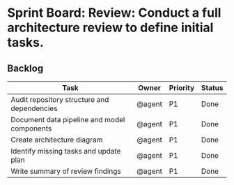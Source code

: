 # Sprint Board: **Review:** Conduct a full architecture review to define initial tasks.

## Backlog
| Task | Owner | Priority | Status |
| --- | --- | --- | --- |
| Audit repository structure and dependencies | @agent | P1 | Done |
| Document data pipeline and model components | @agent | P1 | Done |
| Create architecture diagram | @agent | P1 | Done |
| Identify missing tasks and update plan | @agent | P1 | Done |
| Write summary of review findings | @agent | P1 | Done |
